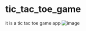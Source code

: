 # tic_tac_toe_game
it is a tic tac toe game app
![image](https://user-images.githubusercontent.com/97690415/159470058-cb6a8961-325b-4c20-aeb2-0162cf2cef88.png)
